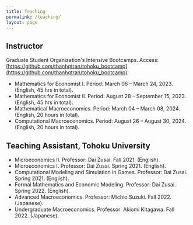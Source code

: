 ```yaml
---
title: Teaching
permalink: /teaching/
layout: page
---
```



## Instructor

Graduate Student Organization's Intensive Bootcamps. Access: [https://github.com/thanhqtran/tohoku_bootcamp](https://github.com/thanhqtran/tohoku_bootcamp).

- Mathematics for Economist I. Period: March 06 – March 24, 2023. (English, 45 hrs in total).
- Mathematics for Economist II. Period: August 28 – September 15, 2023. (English, 45 hrs in total).
- Mathematical Macroeconomics. Period: March 04 – March 08, 2024. (English, 20 hours in total).
- Computational Macroeconomics. Period: August 26 – August 30, 2024. (English, 20 hours in total).

## Teaching Assistant, Tohoku University

- Microeconomics II. Professor: Dai Zusai. Fall 2021. (English).
- Microeconomics I. Professor: Dai Zusai. Spring 2021. (English).
- Computational Modeling and Simulation in Games. Professor: Dai Zusai. Spring 2021. (English).
- Formal Mathematics and Economic Modeling. Professor: Dai Zusai. Spring 2022. (English).
- Advanced Macroeconomics. Professor: Michio Suzuki. Fall 2022. (Japanese).
- Undergraduate Macroeconomics. Professor: Akiomi Kitagawa. Fall 2022. (Japanese).
